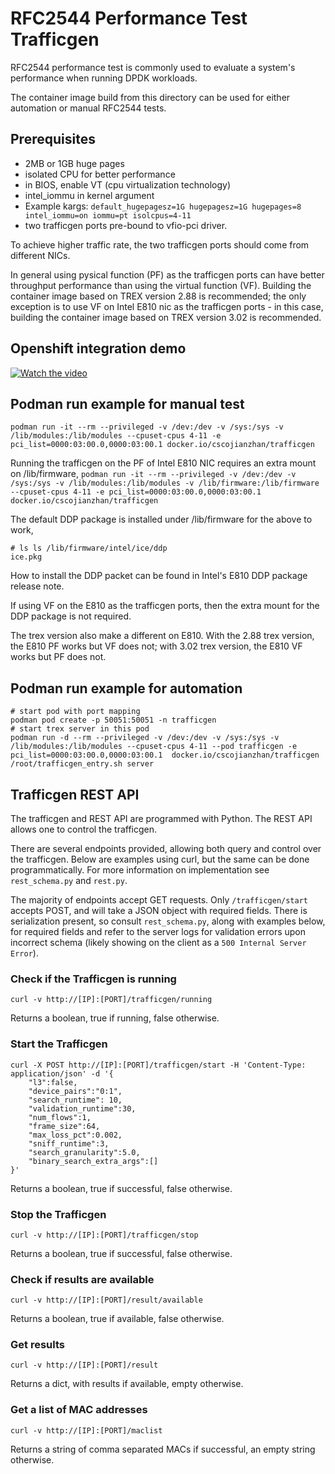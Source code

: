 
# RFC2544 Performance Test Trafficgen 

RFC2544 performance test is commonly used to evaluate a system's performance when running DPDK workloads.

The container image build from this directory can be used for either automation or manual RFC2544 tests.

## Prerequisites
+ 2MB or 1GB huge pages
+ isolated CPU for better performance
+ in BIOS, enable VT (cpu virtualization technology)
+ intel_iommu in kernel argument
+ Example kargs: `default_hugepagesz=1G hugepagesz=1G hugepages=8 intel_iommu=on iommu=pt isolcpus=4-11`
+ two trafficgen ports pre-bound to vfio-pci driver.

To achieve higher traffic rate, the two trafficgen ports should come from different NICs.

In general using pysical function (PF) as the trafficgen ports can have better throughput performance than using the virtual function (VF). Building the container image based on TREX version 2.88 is recommended; the only exception is to use VF on Intel E810 nic as the trafficgen ports - in this case, building the container image based on TREX version 3.02 is recommended.   

## Openshift integration demo

[![Watch the video](https://img.youtube.com/vi/C5s9DZC3D6c/maxresdefault.jpg)](https://youtu.be/C5s9DZC3D6c)

## Podman run example for manual test

`podman run -it --rm --privileged -v /dev:/dev -v /sys:/sys -v /lib/modules:/lib/modules --cpuset-cpus 4-11 -e pci_list=0000:03:00.0,0000:03:00.1 docker.io/cscojianzhan/trafficgen`

Running the trafficgen on the PF of Intel E810 NIC requires an extra mount on /lib/firmware,
`podman run -it --rm --privileged -v /dev:/dev -v /sys:/sys -v /lib/modules:/lib/modules -v /lib/firmware:/lib/firmware --cpuset-cpus 4-11 -e pci_list=0000:03:00.0,0000:03:00.1 docker.io/cscojianzhan/trafficgen`

The default DDP package is installed under /lib/firmware for the above to work,
```
# ls ls /lib/firmware/intel/ice/ddp
ice.pkg
```

How to install the DDP packet can be found in Intel's E810 DDP package release note.

If using VF on the E810 as the trafficgen ports, then the extra mount for the DDP package is not required.

The trex version also make a different on E810. With the 2.88 trex version, the E810 PF works but VF does not; with 3.02 trex version, the E810 VF works but PF does not.
 
## Podman run example for automation

```
# start pod with port mapping
podman pod create -p 50051:50051 -n trafficgen
# start trex server in this pod
podman run -d --rm --privileged -v /dev:/dev -v /sys:/sys -v /lib/modules:/lib/modules --cpuset-cpus 4-11 --pod trafficgen -e pci_list=0000:03:00.0,0000:03:00.1  docker.io/cscojianzhan/trafficgen /root/trafficgen_entry.sh server
```

## Trafficgen REST API

The trafficgen and REST API are programmed with Python. The REST API allows one to control the trafficgen.

There are several endpoints provided, allowing both query and control over the trafficgen. Below are examples using curl, but the same can be done programmatically. For more information on implementation see `rest_schema.py` and `rest.py`.

The majority of endpoints accept GET requests. Only `/trafficgen/start` accepts POST, and will take a JSON object with required fields. There is serialization present, so consult `rest_schema.py`, along with examples below, for required fields and refer to the server logs for validation errors upon incorrect schema (likely showing on the client as a `500 Internal Server Error`).

### Check if the Trafficgen is running
```curl -v http://[IP]:[PORT]/trafficgen/running```

Returns a boolean, true if running, false otherwise.

### Start the Trafficgen
```
curl -X POST http://[IP]:[PORT]/trafficgen/start -H 'Content-Type: application/json' -d '{    
    "l3":false,
    "device_pairs":"0:1",
    "search_runtime": 10,
    "validation_runtime":30,
    "num_flows":1,
    "frame_size":64,
    "max_loss_pct":0.002,
    "sniff_runtime":3,
    "search_granularity":5.0,
    "binary_search_extra_args":[]
}'
```

Returns a boolean, true if successful, false otherwise.

### Stop the Trafficgen
```curl -v http://[IP]:[PORT]/trafficgen/stop```

Returns a boolean, true if successful, false otherwise.

### Check if results are available
```curl -v http://[IP]:[PORT]/result/available```

Returns a boolean, true if available, false otherwise.

### Get results
```curl -v http://[IP]:[PORT]/result```

Returns a dict, with results if available, empty otherwise.

### Get a list of MAC addresses
```curl -v http://[IP]:[PORT]/maclist```

Returns a string of comma separated MACs if successful, an empty string otherwise.
